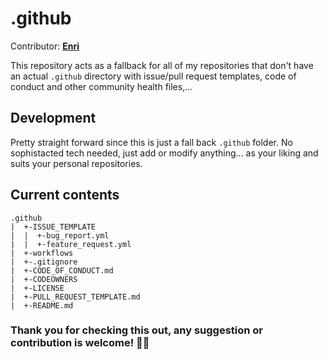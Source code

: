 # .github

Contributor: **[Enri](https://github.com/anaverage-enri)**

This repository acts as a fallback for all of my repositories that don't have an actual `.github` directory with issue/pull request templates, code of conduct and other community health files,...

## Development

Pretty straight forward since this is just a fall back `.github` folder.
No sophistacted tech needed, just add or modify anything... as your liking and suits your personal repositories.

## Current contents

```
.github
|  +-ISSUE_TEMPLATE
|  |  +-bug_report.yml
|  |  +-feature_request.yml
|  +-workflows
|  +-.gitignore
|  +-CODE_OF_CONDUCT.md
|  +-CODEOWNERS
|  +-LICENSE
|  +-PULL_REQUEST_TEMPLATE.md
|  +-README.md
```

### Thank you for checking this out, any suggestion or contribution is welcome! 🤘🏻
